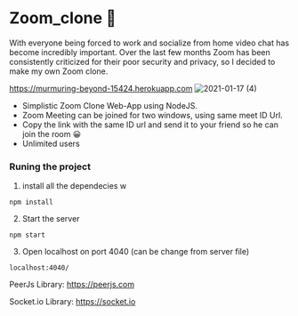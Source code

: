 ﻿# Zoom_clone 🚀
 
 
With everyone being forced to work and socialize from home video chat has become incredibly important. Over the last few months Zoom has been consistently criticized for their poor security and privacy, so I decided to make my own Zoom clone.

https://murmuring-beyond-15424.herokuapp.com
![2021-01-17 (4)](https://user-images.githubusercontent.com/71940376/104870293-690e6300-5948-11eb-9b33-2f641370574b.png)



- Simplistic Zoom Clone Web-App using NodeJS.
- Zoom Meeting can be joined for two windows, using same meet ID Url.
- Copy the link with the same ID  url and send it to your friend so he can join the room  😀
- Unlimited users



### Runing the project 

1. install all the dependecies
w
 
`npm install  `

2. Start the server 

`npm start `

3. Open localhost on port 4040 (can be change from server file) 

`localhost:4040/`



PeerJs Library: https://peerjs.com

Socket.io Library: https://socket.io
